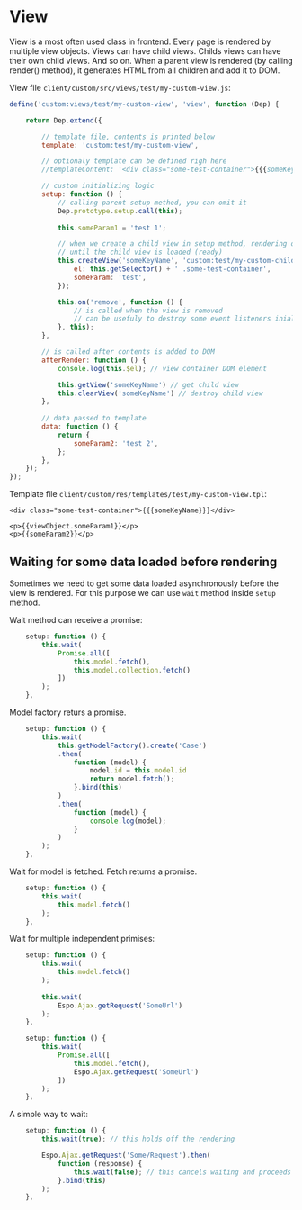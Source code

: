 # View


View is a most often used class in frontend. Every page is rendered by multiple view objects. Views can have child views. Childs views can have their own child views. And so on. When a parent view is rendered (by calling render() method), it generates HTML from all children and add it to DOM.


View file `client/custom/src/views/test/my-custom-view.js`:

```js
define('custom:views/test/my-custom-view', 'view', function (Dep) {

    return Dep.extend({

        // template file, contents is printed below
        template: 'custom:test/my-custom-view',

        // optionaly template can be defined righ here
        //templateContent: '<div class="some-test-container">{{{someKeyName}}}</div>',

        // custom initializing logic
        setup: function () {
            // calling parent setup method, you can omit it
            Dep.prototype.setup.call(this);
            
            this.someParam1 = 'test 1';

            // when we create a child view in setup method, rendering of the view will be held off
            // until the child view is loaded (ready)
            this.createView('someKeyName', 'custom:test/my-custom-child-view', {
                el: this.getSelector() + ' .some-test-container',
                someParam: 'test',
            });

            this.on('remove', function () {
                // is called when the view is removed
                // can be usefuly to destroy some event listeners inialized for the view
            }, this);
        },

        // is called after contents is added to DOM
        afterRender: function () {
            console.log(this.$el); // view container DOM element

            this.getView('someKeyName') // get child view
            this.clearView('someKeyName') // destroy child view
        },
        
        // data passed to template
        data: function () {
            return {
                someParam2: 'test 2',
            };
        },
    });
});
```

Template file `client/custom/res/templates/test/my-custom-view.tpl`:

```
<div class="some-test-container">{{{someKeyName}}}</div>

<p>{{viewObject.someParam1}}</p>
<p>{{someParam2}}</p>

```

## Waiting for some data loaded before rendering

Sometimes we need to get some data loaded asynchronously before the view is rendered. For this purpose we can use `wait` method inside `setup` method. 

Wait method can receive a promise:

```js
    setup: function () {
        this.wait(
            Promise.all([
                this.model.fetch(),
                this.model.collection.fetch()
            ])
        );
    },
````

Model factory returs a promise.

```js
    setup: function () {
        this.wait(
            this.getModelFactory().create('Case')
            .then(
                function (model) {
                    model.id = this.model.id
                    return model.fetch();
                }.bind(this)
            )
            .then(
                function (model) {
                    console.log(model);
                }
            )
        );
    },
```

Wait for model is fetched. Fetch returns a promise.

```js
    setup: function () {
        this.wait(
            this.model.fetch()
        );
    },

```

Wait for multiple independent primises:

```js
    setup: function () {
        this.wait(
            this.model.fetch()
        );
        
        this.wait(
            Espo.Ajax.getRequest('SomeUrl')
        );
    },

```

```js
    setup: function () {
        this.wait(
            Promise.all([
                this.model.fetch(),
                Espo.Ajax.getRequest('SomeUrl')
            ])
        );
    },
```

A simple way to wait:

```js
    setup: function () {
        this.wait(true); // this holds off the rendering

        Espo.Ajax.getRequest('Some/Request').then(
            function (response) {
                this.wait(false); // this cancels waiting and proceeds to rendering
            }.bind(this)
        );
    },

```
